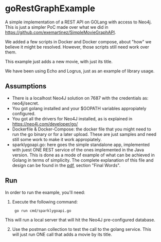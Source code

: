 # goRestGraphExample
A simple implementation of a REST API on GOLang with access to Neo4j. This is just a simpler PoC made over what we did in https://github.com/exemartinez/SimpleMovieGraphAPI.

We added a few scripts in Docker and Docker compose, about "how" we believe it might be resolved. However, those scripts still need work over them.

This example just adds a new movie, with just its title.

We have been using Echo and Logrus, just as an example of library usage. 

## Assumptions
* There is a localhost Neo4J solution on 7687 with the credentials as: neo4j/secret.
* You got golang installed and your $GOPATH variables appropiately configured.
* You got all the drivers for Neo4J installed, as is explained in https://neo4j.com/developer/go/
* Dockerfile & Docker-Compose: the docker file that you might need to run the go binary or for a later upload. These are just samples and need still some work to make it work appropiately.
* sparklygoapi.go: here goes the simple standalone app, implemented with juest ONE REST service of the ones implemented in the Java version. This is done as a mode of example of what can be achieved in Golang in terms of simplicity. The complete explanation of this file and design can be found in the [pdf](https://github.com/exemartinez/SimpleMovieGraphAPI/blob/master/Project%20Proposal%20-%20Solution%20Architecture.pdf), section "Final Words".

## Run
In order to run the example, you'll need:
1. Execute the following command:
    ```
     go run cmd/sparklygoapi.go
     ```
This will run a local server that will hit the Neo4J pre-configured database.

2. Use the postman collection to test the call to the golang service. This will just run ONE call that adds a movie by its title.


